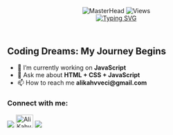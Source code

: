 <div class="container">
    <header class="d-flex justify-content-center align-items-center flex-column">
        <img src="https://github.com/AliKahvecii/AliKahvecii/blob/main/img/banner2.png" alt="MasterHead" class="img-fluid">
        <img src="https://komarev.com/ghpvc/?username=AliKahvecii&color=blue" alt="Views" class="img-fluid">
        <div class="text-center">
            <a href="https://github.com/AliKahvecii">
                <img src="https://readme-typing-svg.demolab.com?font=Fira+Code&size=28&duration=3000&pause=500&center=true&vCenter=true&width=435&lines=%e2%9c%a8+Ali+Kahveci+%e2%9c%a8;%f0%9f%93%9a+Web+Tasarım+%f0%9f%92%bb;Welcome+To+My+Profile+%f0%9f%91%80" alt="Typing SVG" />
            </a>
        </div>
    </header>
    <div class="row">
        <div class="col-md-6">
            <h2>Coding Dreams: My Journey Begins</h2>
            <ul>
                <li>🔭 I’m currently working on <strong>JavaScript</strong></li>
                <li>💬 Ask me about <strong>HTML + CSS + JavaScript</strong></li>
                <li>📫 How to reach me <strong>alikahvveci@gmail.com</strong></li>
            </ul>
        </div>
        <div class="col-md-6">
            <h3>Connect with me:</h3>
            <div class="d-flex justify-content-around">
                <a href="https://github.com/404"><img src="https://user-images.githubusercontent.com/73097560/115834477-dbab4500-a447-11eb-908a-139a6edaec5c.gif"></a>
                <a href="https://linkedin.com/in/ali-kahveci-754ab1264?trk" target="blank"><img src="https://raw.githubusercontent.com/rahuldkjain/github-profile-readme-generator/master/src/images/icons/Social/linked-in-alt.svg" alt="Ali Kahveci" height="30" width="40" /></a>
                <a href="https://gi.com/404"><img src="https://user-images.githubusercontent.com/73097560/115834477-dbab4500-a447-11eb-908a-139a6edaec5c.gif"></a>
            </div>
        </div>
    </div>
</div>